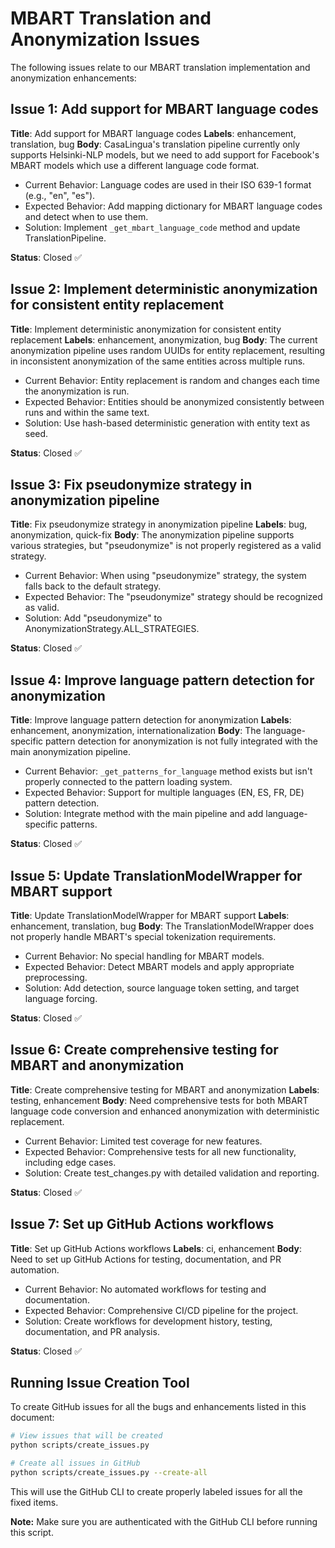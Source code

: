 # MBART Translation and Anonymization Issues

The following issues relate to our MBART translation implementation and anonymization enhancements:

## Issue 1: Add support for MBART language codes
**Title**: Add support for MBART language codes
**Labels**: enhancement, translation, bug
**Body**:
CasaLingua's translation pipeline currently only supports Helsinki-NLP models, but we need to add support for Facebook's MBART models which use a different language code format.

- Current Behavior: Language codes are used in their ISO 639-1 format (e.g., "en", "es").
- Expected Behavior: Add mapping dictionary for MBART language codes and detect when to use them.
- Solution: Implement `_get_mbart_language_code` method and update TranslationPipeline.

**Status**: Closed ✅

## Issue 2: Implement deterministic anonymization for consistent entity replacement
**Title**: Implement deterministic anonymization for consistent entity replacement
**Labels**: enhancement, anonymization, bug
**Body**:
The current anonymization pipeline uses random UUIDs for entity replacement, resulting in inconsistent anonymization of the same entities across multiple runs.

- Current Behavior: Entity replacement is random and changes each time the anonymization is run.
- Expected Behavior: Entities should be anonymized consistently between runs and within the same text.
- Solution: Use hash-based deterministic generation with entity text as seed.

**Status**: Closed ✅

## Issue 3: Fix pseudonymize strategy in anonymization pipeline
**Title**: Fix pseudonymize strategy in anonymization pipeline
**Labels**: bug, anonymization, quick-fix
**Body**:
The anonymization pipeline supports various strategies, but "pseudonymize" is not properly registered as a valid strategy.

- Current Behavior: When using "pseudonymize" strategy, the system falls back to the default strategy.
- Expected Behavior: The "pseudonymize" strategy should be recognized as valid.
- Solution: Add "pseudonymize" to AnonymizationStrategy.ALL_STRATEGIES.

**Status**: Closed ✅

## Issue 4: Improve language pattern detection for anonymization
**Title**: Improve language pattern detection for anonymization
**Labels**: enhancement, anonymization, internationalization
**Body**:
The language-specific pattern detection for anonymization is not fully integrated with the main anonymization pipeline.

- Current Behavior: `_get_patterns_for_language` method exists but isn't properly connected to the pattern loading system.
- Expected Behavior: Support for multiple languages (EN, ES, FR, DE) pattern detection.
- Solution: Integrate method with the main pipeline and add language-specific patterns.

**Status**: Closed ✅

## Issue 5: Update TranslationModelWrapper for MBART support
**Title**: Update TranslationModelWrapper for MBART support
**Labels**: enhancement, translation, bug
**Body**:
The TranslationModelWrapper does not properly handle MBART's special tokenization requirements.

- Current Behavior: No special handling for MBART models.
- Expected Behavior: Detect MBART models and apply appropriate preprocessing.
- Solution: Add detection, source language token setting, and target language forcing.

**Status**: Closed ✅

## Issue 6: Create comprehensive testing for MBART and anonymization
**Title**: Create comprehensive testing for MBART and anonymization
**Labels**: testing, enhancement
**Body**:
Need comprehensive tests for both MBART language code conversion and enhanced anonymization with deterministic replacement.

- Current Behavior: Limited test coverage for new features.
- Expected Behavior: Comprehensive tests for all new functionality, including edge cases.
- Solution: Create test_changes.py with detailed validation and reporting.

**Status**: Closed ✅

## Issue 7: Set up GitHub Actions workflows
**Title**: Set up GitHub Actions workflows
**Labels**: ci, enhancement
**Body**:
Need to set up GitHub Actions for testing, documentation, and PR automation.

- Current Behavior: No automated workflows for testing and documentation.
- Expected Behavior: Comprehensive CI/CD pipeline for the project.
- Solution: Create workflows for development history, testing, documentation, and PR analysis.

**Status**: Closed ✅

## Running Issue Creation Tool

To create GitHub issues for all the bugs and enhancements listed in this document:

```bash
# View issues that will be created
python scripts/create_issues.py

# Create all issues in GitHub
python scripts/create_issues.py --create-all
```

This will use the GitHub CLI to create properly labeled issues for all the fixed items.

**Note:** Make sure you are authenticated with the GitHub CLI before running this script.